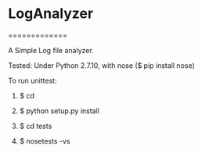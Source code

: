 # LogAnalyzer
=============

A Simple Log file analyzer.

Tested: Under Python 2.7.10, with nose ($ pip install nose)

To run unittest:

1) $ cd <LogAnalyzer-dir> 

2) $ python setup.py install

3) $ cd tests 

4) $ nosetests -vs
